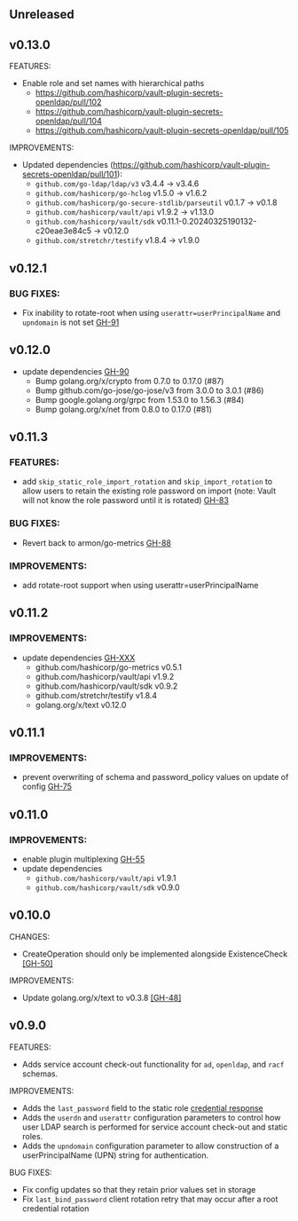 ## Unreleased

## v0.13.0

FEATURES:
* Enable role and set names with hierarchical paths
  * https://github.com/hashicorp/vault-plugin-secrets-openldap/pull/102
  * https://github.com/hashicorp/vault-plugin-secrets-openldap/pull/104
  * https://github.com/hashicorp/vault-plugin-secrets-openldap/pull/105

IMPROVEMENTS:
* Updated dependencies (https://github.com/hashicorp/vault-plugin-secrets-openldap/pull/101):
   * `github.com/go-ldap/ldap/v3` v3.4.4 -> v3.4.6
   * `github.com/hashicorp/go-hclog` v1.5.0 -> v1.6.2
   * `github.com/hashicorp/go-secure-stdlib/parseutil` v0.1.7 -> v0.1.8
   * `github.com/hashicorp/vault/api` v1.9.2 -> v1.13.0
   * `github.com/hashicorp/vault/sdk` v0.11.1-0.20240325190132-c20eae3e84c5 -> v0.12.0
   * `github.com/stretchr/testify` v1.8.4 -> v1.9.0

## v0.12.1

### BUG FIXES:
* Fix inability to rotate-root when using `userattr=userPrincipalName` and `upndomain` is not set [GH-91](https://github.com/hashicorp/vault-plugin-secrets-openldap/pull/91)

## v0.12.0

* update dependencies [GH-90](https://github.com/hashicorp/vault-plugin-secrets-openldap/pull/90)
  * Bump golang.org/x/crypto from 0.7.0 to 0.17.0 (#87)
  * Bump github.com/go-jose/go-jose/v3 from 3.0.0 to 3.0.1 (#86)
  * Bump google.golang.org/grpc from 1.53.0 to 1.56.3 (#84)
  * Bump golang.org/x/net from 0.8.0 to 0.17.0 (#81)

## v0.11.3

### FEATURES:
* add `skip_static_role_import_rotation` and `skip_import_rotation` to allow users to retain the existing role password
on import (note: Vault will not know the role password until it is rotated) [GH-83](https://github.com/hashicorp/vault-plugin-secrets-openldap/pull/83)

### BUG FIXES:
* Revert back to armon/go-metrics [GH-88](https://github.com/hashicorp/vault-plugin-secrets-openldap/pull/88)

### IMPROVEMENTS:
* add rotate-root support when using userattr=userPrincipalName

## v0.11.2

### IMPROVEMENTS:

* update dependencies [GH-XXX](https://github.com/hashicorp/vault-plugin-secrets-openldap/pull/XXX)
  * github.com/hashicorp/go-metrics v0.5.1
  * github.com/hashicorp/vault/api v1.9.2
  * github.com/hashicorp/vault/sdk v0.9.2
  * github.com/stretchr/testify v1.8.4
  * golang.org/x/text v0.12.0

## v0.11.1

### IMPROVEMENTS:
* prevent overwriting of schema and password_policy values on update of config [GH-75](https://github.com/hashicorp/vault-plugin-secrets-openldap/pull/75)

## v0.11.0

### IMPROVEMENTS:

* enable plugin multiplexing [GH-55](https://github.com/hashicorp/vault-plugin-secrets-openldap/pull/55)
* update dependencies
  * `github.com/hashicorp/vault/api` v1.9.1
  * `github.com/hashicorp/vault/sdk` v0.9.0

## v0.10.0

CHANGES:

* CreateOperation should only be implemented alongside ExistenceCheck [[GH-50]](https://github.com/hashicorp/vault-plugin-secrets-openldap/pull/50)

IMPROVEMENTS:

* Update golang.org/x/text to v0.3.8 [[GH-48]](https://github.com/hashicorp/vault-plugin-secrets-openldap/pull/48)

## v0.9.0

FEATURES:

- Adds service account check-out functionality for `ad`, `openldap`, and `racf` schemas.

IMPROVEMENTS:

- Adds the `last_password` field to the static role [credential response](https://www.vaultproject.io/api-docs/secret/openldap#static-role-passwords)
- Adds the `userdn` and `userattr` configuration parameters to control how user LDAP
  search is performed for service account check-out and static roles.
- Adds the `upndomain` configuration parameter to allow construction of a userPrincipalName
  (UPN) string for authentication.

BUG FIXES:

- Fix config updates so that they retain prior values set in storage
- Fix `last_bind_password` client rotation retry that may occur after a root credential rotation
